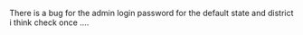There is a bug for the admin login password for the default state and district i think check once ....
